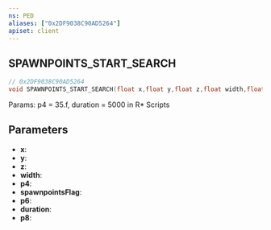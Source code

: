 ```yaml
---
ns: PED
aliases: ["0x2DF9038C90AD5264"]
apiset: client
---
```

## SPAWNPOINTS_START_SEARCH

```c
// 0x2DF9038C90AD5264
void SPAWNPOINTS_START_SEARCH(float x,float y,float z,float width,float p4,int spawnpointsFlag,float p6,int duration,float p8);
```

Params: p4 = 35.f, duration = 5000 in R* Scripts

## Parameters
* **x**:
* **y**:
* **z**:
* **width**:
* **p4**:
* **spawnpointsFlag**:
* **p6**:
* **duration**:
* **p8**:



